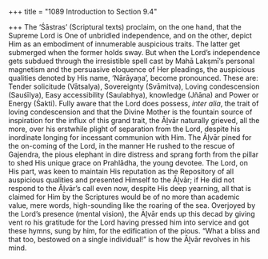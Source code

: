 +++
title = "1089 Introduction to Section 9.4"

+++
The ‘Śāstras’ (Scriptural texts) proclaim, on the one hand, that the Supreme Lord is One of unbridled independence, and on the other, depict Him as an embodiment of innumerable auspicious traits. The latter get submerged when the former holds sway. But when the Lord’s independence gets subdued through the irresistible spell cast by Mahā Lakṣmī’s personal magnetism and the persuasive eloquence of Her pleadings, the auspicious qualities denoted by His name, ‘Nārāyaṉa’, become pronounced. These are: Tender solicitude (Vātsalya), Sovereignty (Svāmitva), Loving condescension (Sauśīlya), Easy accessibility (Saulabhya), knowledge (Jñāna) and Power or Energy (Śakti). Fully aware that the Lord does possess, *inter alia*, the trait of loving condescension and that the Divine Mother is the fountain source of inspiration for the influx of this grand trait, the Āḻvār naturally grieved, all the more, over his erstwhile plight of separation from the Lord, despite his inordinate longing for incessant communion with Him. The Āḻvār pined for the on-coming of the Lord, in the manner He rushed to the rescue of Gajendra, the pious elephant in dire distress and sprang forth from the pillar to shed His unique grace on Prahlādha, the young devotee. The Lord, on His part, was keen to maintain His reputation as the Repository of all auspicious qualities and presented Himself to the Āḻvār; if He did not respond to the Āḻvār’s call even now, despite His deep yearning, all that is claimed for Him by the Scriptures would be of no more than academic value, mere words, high-sounding like the roaring of the sea. Overjoyed by the Lord’s presence (mental vision), the Āḻvār ends up this decad by giving vent ro his gratitude for the Lord having pressed him into service and got these hymns, sung by him, for the edification of the pious. “What a bliss and that too, bestowed on a single individual!” is how the Āḻvār revolves in his mind.


